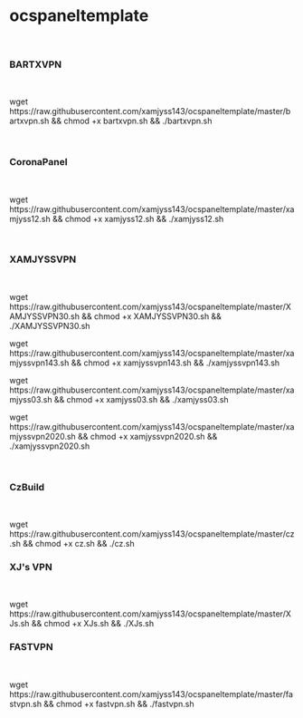 # ocspaneltemplate
</br>
<h3>BARTXVPN</h3>
</br>
<p> wget https://raw.githubusercontent.com/xamjyss143/ocspaneltemplate/master/bartxvpn.sh && chmod +x bartxvpn.sh && ./bartxvpn.sh </p>
</br>
<h3>CoronaPanel</h3>
</br>
<p> wget https://raw.githubusercontent.com/xamjyss143/ocspaneltemplate/master/xamjyss12.sh && chmod +x xamjyss12.sh && ./xamjyss12.sh </p>
</br>
<h3>XAMJYSSVPN</h3>
</br>
<p> wget https://raw.githubusercontent.com/xamjyss143/ocspaneltemplate/master/XAMJYSSVPN30.sh && chmod +x XAMJYSSVPN30.sh && ./XAMJYSSVPN30.sh </p>
<p> wget https://raw.githubusercontent.com/xamjyss143/ocspaneltemplate/master/xamjyssvpn143.sh && chmod +x xamjyssvpn143.sh && ./xamjyssvpn143.sh </p>
<p> wget https://raw.githubusercontent.com/xamjyss143/ocspaneltemplate/master/xamjyss03.sh && chmod +x xamjyss03.sh && ./xamjyss03.sh </p>
<p> wget https://raw.githubusercontent.com/xamjyss143/ocspaneltemplate/master/xamjyssvpn2020.sh && chmod +x xamjyssvpn2020.sh && ./xamjyssvpn2020.sh </p>
</br>
<h3>CzBuild</h3>
</br>
<p> wget https://raw.githubusercontent.com/xamjyss143/ocspaneltemplate/master/cz.sh && chmod +x cz.sh && ./cz.sh </p>

<h3>XJ's VPN</h3>
</br>
<p> wget https://raw.githubusercontent.com/xamjyss143/ocspaneltemplate/master/XJs.sh && chmod +x XJs.sh && ./XJs.sh </p>

<h3>FASTVPN</h3>
</br>
<p> wget https://raw.githubusercontent.com/xamjyss143/ocspaneltemplate/master/fastvpn.sh && chmod +x fastvpn.sh && ./fastvpn.sh </p>
